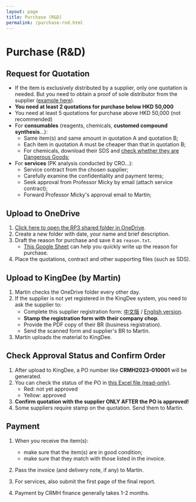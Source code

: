 ```yaml
---
layout: page
title: Purchase (R&D)
permalink: /purchase-rnd.html
---
```


# Purchase (R&D)

## Request for Quotation

- If the item is exclusively distributed by a supplier, only one quotation is needed. But you need to obtain a proof of sole distributor from the supplier ([example here](/files/proof-of-solo-distributor.pdf)). 
- **You need at least 2 quotations for purchase below HKD 50,000**
- You need at least 5 quotations for purchase above HKD 50,000 (not recommended)
- For **consumables** (reagents, chemicals, **customed compound synthesis**...):
  - Same item(s) and same amount in quotation A and quotation B;
  - Each item in quotation A must be cheaper than that in quotation B;
  - For chemicals, download their SDS and [check whether they are Dangerous Goods](/dangerous-goods.html);
- For **services** (PK analysis conducted by CRO...):
  - Service contract from the chosen supplier;
  - Carefully examine the confidentiality and payment terms;
  - Seek approval from Professor Micky by email (attach service contract);
  - Forward Professor Micky's approval email to Martin;

## Upload to OneDrive

1. [Click here to open the RP3 shared folder in OneDrive](https://cashkisi-my.sharepoint.com/:f:/g/personal/martin_fung_crmh-cas_org_hk/Ejln8dnGqwdFrYVwdLnNunsBRudISDB9TlKk-a_iZp4Qjw).
2. Create a new folder with date, your name and brief description.
3. Draft the reason for purchase and save it as `reason.txt`. 
   - [This Google Sheet](https://docs.google.com/spreadsheets/d/12CKzJxOU9rnjq7g0KeWHx74sbSmVm2UVX43XbNoYYQQ/edit#gid=1200566768) can help you quickly write up the reason for purchase. 
4. Place the quotations, contract and other supporting files (such as SDS).

## Upload to KingDee (by Martin)

1. Martin checks the OneDrive folder every other day.
2. If the supplier is not yet registered in the KingDee system, you need to ask the supplier to:
   - Complete this supplier registration form: [中文版](/files/supplier-registration-form-(chi).pdf) / [English version](/files/supplier-registration-form-(eng).pdf).
   - **Stamp the registration form with their company chop**. 
   - Provide the PDF copy of their BR (business registration). 
   - Send the scanned form and supplier's BR to Martin.
3. Martin uploads the material to KingDee.

## Check Approval Status and Confirm Order

1. After upload to KingDee, a PO number like **CRMH2023-010001** will be generated.
2. You can check the status of the PO in [this Excel file (read-only)](https://cashkisi-my.sharepoint.com/:x:/g/personal/martin_fung_crmh-cas_org_hk/EWpPTqU-goVKu0fkl1pR_FABWuC3BF1x_aTBMkj2YWLAGQ). 
   - Red: not yet approved
   - Yellow: approved
3. **Confirm quotation with the supplier ONLY AFTER the PO is approved!**
4. Some suppliers require stamp on the quotation. Send them to Martin.

## Payment

1. When you receive the item(s): 
   - make sure that the item(s) are in good condition;
   - make sure that they match with those listed in the invoice.

2. Pass the invoice (and delivery note, if any) to Martin.
3. For services, also submit the first page of the final report.
4. Payment by CRMH finance generally takes 1-2 months.

